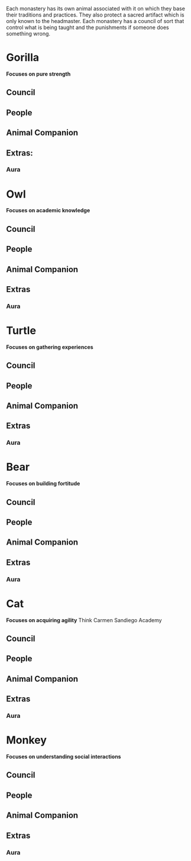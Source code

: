 Each monastery has its own animal associated with it on which they base their traditions and practices. They also protect a sacred artifact which is only known to the headmaster. Each monastery has a council of sort that control what is being taught and the punishments if someone does something wrong.

# Gorilla
**Focuses on pure strength**

## Council
## People
## Animal Companion
## Extras: 

### Aura


# Owl
**Focuses on academic knowledge**

## Council
## People
## Animal Companion
## Extras

### Aura


# Turtle
**Focuses on gathering experiences**

## Council
## People
## Animal Companion
## Extras

### Aura

# Bear
**Focuses on building fortitude**

## Council
## People
## Animal Companion
## Extras

### Aura

# Cat
**Focuses on acquiring agility**
Think Carmen Sandiego Academy

## Council
## People
## Animal Companion
## Extras

### Aura

# Monkey
**Focuses on understanding social interactions**

## Council
## People
## Animal Companion
## Extras

### Aura

